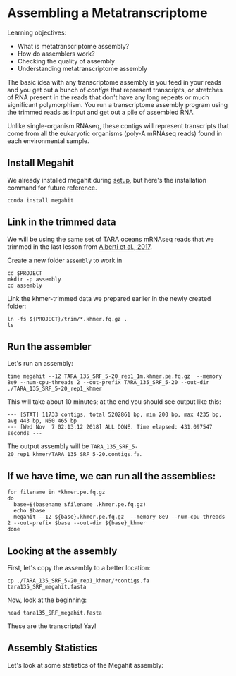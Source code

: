 # Assembling a Metatranscriptome

Learning objectives:

* What is metatranscriptome assembly?
* How do assemblers work?
* Checking the quality of assembly
* Understanding metatranscriptome assembly


The basic idea with any transcriptome assembly is you feed in your reads and you get out a bunch of *contigs* that represent transcripts, or stretches of RNA present in the reads that don't have any long repeats or much significant polymorphism. You run a transcriptome assembly program using the trimmed reads as input and get out a pile of assembled RNA. 

Unlike single-organism RNAseq, these contigs will represent transcripts that come from all the eukaryotic organisms (poly-A mRNAseq reads) found in each environmental sample.

## Install Megahit

We already installed megahit during [setup](setting-up-tara-environment.md), but here's the installation command for future reference.

```
conda install megahit
```

## Link in the trimmed data

We will be using the same set of TARA oceans mRNAseq reads that we trimmed in the last lesson from [Alberti et al., 2017](https://www.nature.com/articles/sdata201793#t1).

Create a new folder `assembly` to work in 

```
cd $PROJECT
mkdir -p assembly
cd assembly
```

Link the khmer-trimmed data we prepared earlier in the newly created folder:
```
ln -fs ${PROJECT}/trim/*.khmer.fq.gz .
ls
```
## Run the assembler

Let's run an assembly:

```
time megahit --12 TARA_135_SRF_5-20_rep1_1m.khmer.pe.fq.gz  --memory 8e9 --num-cpu-threads 2 --out-prefix TARA_135_SRF_5-20 --out-dir ./TARA_135_SRF_5-20_rep1_khmer
```

This will take about 10 minutes; at the end you should see output like this:

```
--- [STAT] 11733 contigs, total 5202861 bp, min 200 bp, max 4235 bp, avg 443 bp, N50 465 bp
--- [Wed Nov  7 02:13:12 2018] ALL DONE. Time elapsed: 431.097547 seconds ---
```

The output assembly will be `TARA_135_SRF_5-20_rep1_khmer/TARA_135_SRF_5-20.contigs.fa`.


## If we have time, we can run all the assemblies: 
```
for filename in *khmer.pe.fq.gz
do
  base=$(basename $filename .khmer.pe.fq.gz)
  echo $base
  megahit --12 ${base}.khmer.pe.fq.gz  --memory 8e9 --num-cpu-threads 2 --out-prefix $base --out-dir ${base}_khmer 
done
```


## Looking at the assembly

First, let's copy the assembly to a better location:

```
cp ./TARA_135_SRF_5-20_rep1_khmer/*contigs.fa tara135_SRF_megahit.fasta
```

Now, look at the beginning:

```
head tara135_SRF_megahit.fasta 
```

These are the transcripts! Yay!


## Assembly Statistics

Let's look at some statistics of the Megahit assembly:




